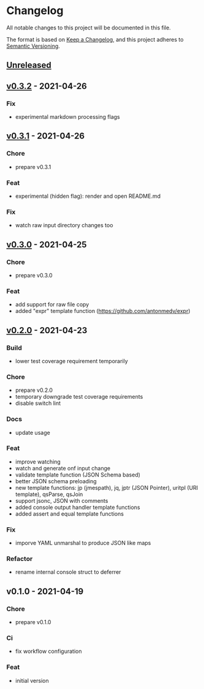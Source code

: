# Changelog

All notable changes to this project will be documented in this file.

The format is based on [Keep a Changelog](https://keepachangelog.com/en/1.0.0/),
and this project adheres to [Semantic Versioning](https://semver.org/spec/v2.0.0.html).

<a name="unreleased"></a>
## [Unreleased]


<a name="v0.3.2"></a>
## [v0.3.2] - 2021-04-26
### Fix
- experimental markdown processing flags


<a name="v0.3.1"></a>
## [v0.3.1] - 2021-04-26
### Chore
- prepare v0.3.1

### Feat
- experimental (hidden flag): render and open README.md

### Fix
- watch raw input directory changes too


<a name="v0.3.0"></a>
## [v0.3.0] - 2021-04-25
### Chore
- prepare v0.3.0

### Feat
- add support for raw file copy
- added "expr" template function (https://github.com/antonmedv/expr)


<a name="v0.2.0"></a>
## [v0.2.0] - 2021-04-23
### Build
- lower test coverage requirement temporarily

### Chore
- prepare v0.2.0
- temporary downgrade test coverage requirements
- disable switch lint

### Docs
- update usage

### Feat
- improve watching
- watch and generate onf input change
- validate template function (JSON Schema based)
- better JSON schema preloading
- new template functions: jp (jmespath), jq, jptr (JSON Pointer), uritpl (URI template), qsParse, qsJoin
- support jsonc, JSON with comments
- added console output handler template functions
- added assert and equal template functions

### Fix
- imporve YAML unmarshal to produce JSON like maps

### Refactor
- rename internal console struct to deferrer


<a name="v0.1.0"></a>
## v0.1.0 - 2021-04-19
### Chore
- prepare v0.1.0

### Ci
- fix workflow configuration

### Feat
- initial version


[Unreleased]: https://github.com/szkiba/configen/compare/v0.3.2...HEAD
[v0.3.2]: https://github.com/szkiba/configen/compare/v0.3.1...v0.3.2
[v0.3.1]: https://github.com/szkiba/configen/compare/v0.3.0...v0.3.1
[v0.3.0]: https://github.com/szkiba/configen/compare/v0.2.0...v0.3.0
[v0.2.0]: https://github.com/szkiba/configen/compare/v0.1.0...v0.2.0
